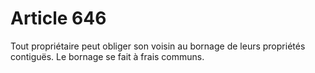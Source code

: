 # Article 646

Tout propriétaire peut obliger son voisin au bornage de leurs propriétés contiguës. Le bornage se fait à frais communs.